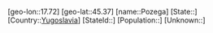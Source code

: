 ﻿---
location: [45.37,17.72]
type: City
tags:
- geo/City


SpocWebEntityId: 33494
isDeleted: false
confidential: public

---
[geo-lon::17.72]
[geo-lat::45.37]
[name::Pozega]
[State::]
[Country::[Yugoslavia](geo/Continent/Europe/Yugoslavia.md)]
[StateId::]
[Population::]
[Unknown::]


